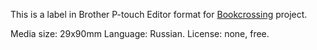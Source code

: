 This is a label in Brother P-touch Editor format for [Bookcrossing](http://www.bookcrossing.com) project.

Media size: 29x90mm
Language: Russian.
License: none, free.
